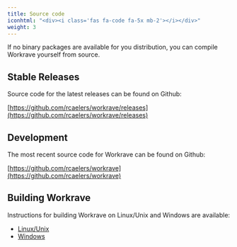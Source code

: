 ```yaml
---
title: Source code
iconhtml: "<div><i class='fas fa-code fa-5x mb-2'></i></div>"
weight: 3
---
```

If no binary packages are available for you distribution, you can compile
Workrave yourself from source.

## Stable Releases

Source code for the latest releases can be found on Github:

[https://github.com/rcaelers/workrave/releases](https://github.com/rcaelers/workrave/releases)

## Development

The most recent source code for Workrave can be found on Github:

[https://github.com/rcaelers/workrave](https://github.com/rcaelers/workrave)

## Building Workrave

Instructions for building Workrave on Linux/Unix and Windows are available:

- [Linux/Unix](docs/build/linux)
- [Windows](docs/build/windows)
